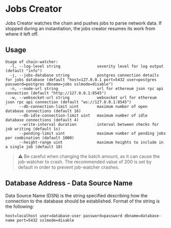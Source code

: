 # Jobs Creator

Jobs Creator watches the chain and pushes jobs to parse network data.
If stopped during an instantiation, the jobs creator resumes its work from where it left off.

## Usage

```
Usage of chain-watcher:
  -l, --log-level string                severity level for log output (default "info")
  -j, --jobs-database string            postgres connection details for jobs database (default "host=127.0.0.1 port=5432 user=postgres password=postgres dbname=jobs sslmode=disable")
  -n, --node-url string                 url for ethereum json rpc api connection (default "http://127.0.0.1:8545")
  -w, --websocket-url string            websocket url for ethereum json rpc api connection (default "ws://127.0.0.1:8545")
      --db-connection-limit uint        maximum number of open database connections (default 16)
      --db-idle-connection-limit uint   maximum number of idle database connections (default 4)
      --write-interval duration         interval between checks for job writing (default 1s)
      --pending-limit uint              maximum number of pending jobs per combination (dafault 1000)
      --height-range uint               maximum heights to include in a single job (default 10)
```

> ⚠️ Be careful when changing the batch amount, as it can cause the job-watcher to crash.
> The recommended value of 200 is set by default in order to prevent job-watcher crashes.

## Database Address - Data Source Name

Data Source Name (DSN) is the string specified describing how the connection to the database should be established.
Format of the string is the following:

```
host=localhost user=database-user password=password dbname=database-name port=5432 sslmode=disable
```
